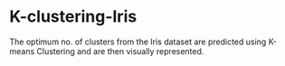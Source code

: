 # K-clustering-Iris
The optimum no. of clusters from the Iris dataset are predicted using K-means Clustering and are then visually represented.
